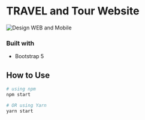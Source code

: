 # TRAVEL and Tour Website

![Design WEB and Mobile](./src/travel-app.png)

### Built with

- Bootstrap 5

## How to Use

```bash
# using npm
npm start

# OR using Yarn
yarn start
```
